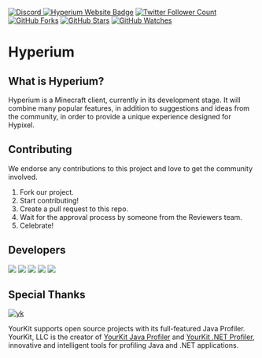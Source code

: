 [ ![Discord](https://canary.discordapp.com/api/guilds/411619823445999637/widget.png) ](https://discord.gg/8GakFcT) <!-- [ ![Travis-CI](https://travis-ci.org/HyperiumClient/Hyperium.svg?branch=master)](https://travis-ci.org/HyperiumClient/Hyperium) (Travis not enabled in this repo)-->
[![Hyperium Website Badge](https://img.shields.io/badge/visit%20our-website-red.svg)](https://hyperium.cc)
[![Twitter Follower Count](https://img.shields.io/twitter/follow/HyperiumClient.svg?label=Follow&style=social)](https://twitter.com/HyperiumClient)
[![GitHub Forks](https://img.shields.io/github/forks/HyperiumClient/Hyperium-Kotlin.svg?style=social&label=Fork&maxAge=2592000)](https://github.com/HyperiumClient/Hyperium-Kotlin/network)
[![GitHub Stars](https://img.shields.io/github/stars/HyperiumClient/Hyperium-Kotlin.svg?style=social&label=Star&maxAge=2592000)](https://github.com/HyperiumClient/Hyperium-Kotlin/stargazers)
[![GitHub Watches](https://img.shields.io/github/watchers/HyperiumClient/Hyperium-Kotlin.svg?style=social&label=Watch&maxAge=2592000)](https://github.com/HyperiumClient/Hyperium-Kotlin/watchers)  
# Hyperium  
## What is Hyperium? ##
Hyperium is a Minecraft client, currently in its development stage. It will combine many popular features, in addition to suggestions and ideas from the community, in order to provide a unique experience designed for Hypixel.

## Contributing ##
We endorse any contributions to this project and love to get the community involved.
1) Fork our project.
2) Start contributing!
3) Create a pull request to this repo.
4) Wait for the approval process by someone from the Reviewers team.
5) Celebrate!

## Developers ##
[![](https://cdn.discordapp.com/avatars/376817315830038530/87dd80c68e0598ea39af4e0472b299b7.png)](https://github.com/Sk1er)
[![](https://cdn.discordapp.com/avatars/248159137370734601/8a8b49df90cda7ccd55f28c1f5293ad6.png)](https://github.com/CoalCoding)
[![](https://cdn.discordapp.com/avatars/247785387919933440/e8f6af129f0d6d4db93d8c7360aac15a.png)](https://github.com/KevinPriv)
[![](https://cdn.discordapp.com/avatars/290921387655430144/1495ae41593665e29f683d63d502c600.png)](https://github.com/Cubxity)
[![](https://cdn.discordapp.com/avatars/207440827385905153/a660fb23803674f65f290f7b399ad125.png)](https://github.com/boomboompower)



## Special Thanks ##

[![yk](https://www.yourkit.com/images/yklogo.png)](https://www.yourkit.com/java/profiler/)

YourKit supports open source projects with its full-featured Java Profiler.
YourKit, LLC is the creator of <a href="https://www.yourkit.com/java/profiler/">YourKit Java Profiler</a>
and <a href="https://www.yourkit.com/.net/profiler/">YourKit .NET Profiler</a>,
innovative and intelligent tools for profiling Java and .NET applications.
